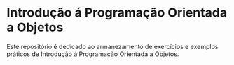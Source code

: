 # Introdução á Programação Orientada a Objetos

Este repositório é dedicado ao armanezamento de exercícios e exemplos práticos de Introdução á Programação Orientada a Objetos.